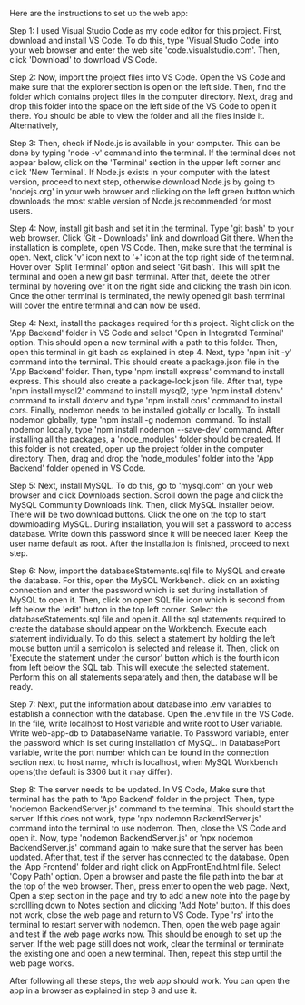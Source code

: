 Here are the instructions to set up the web app:

Step 1: I used Visual Studio Code as my code editor for this project. First, download and install VS Code. To do this, type 'Visual Studio Code' into your web browser and enter the web site 'code.visualstudio.com'. Then, click 'Download' to download VS Code.

Step 2: Now, import the project files into VS Code. Open the VS Code and make sure that the explorer section is open on the left side. Then, find the folder which contains project files in the computer directory. Next, drag and drop this folder into the space on the left side of the VS Code to open it there. You should be able to view the folder and all the files inside it. Alternatively, 

Step 3: Then, check if Node.js is available in your computer. This can be done by typing 'node -v' command into the terminal. If the terminal does not appear below, click on the 'Terminal' section in the upper left corner and click 'New Terminal'. If Node.js exists in your computer with the latest version, proceed to next step, otherwise download Node.js by going to 'nodejs.org' in your web browser and clicking on the left green button which downloads the most stable version of Node.js recommended for most users.

Step 4: Now, install git bash and set it in the terminal. Type 'git bash' to your web browser. Click 'Git - Downloads' link and download Git there. When the installation is complete, open VS Code. Then, make sure that the terminal is open. Next, click 'v' icon next to '+' icon at the top right side of the terminal. Hover over 'Split Terminal' option and select 'Git bash'. This will split the terminal and open a new git bash terminal. After that, delete the other terminal by hovering over it on the right side and clicking the trash bin icon. Once the other terminal is terminated, the newly opened git bash terminal will cover the entire terminal and can now be used.  

Step 4: Next, install the packages required for this project. Right click on the 'App Backend' folder in VS Code and select 'Open in Integrated Terminal' option. This should open a new terminal with a path to this folder. Then, open this terminal in git bash as explained in step 4. Next, type 'npm init -y' command into the terminal. This should create a package.json file in the 'App Backend' folder. Then, type 'npm install express' command to install express. This should also create a package-lock.json file. After that, type 'npm install mysql2' command to install mysql2, type 'npm install dotenv' command to install dotenv and type 'npm install cors' command to install cors. Finally, nodemon needs to be installed globally or locally. To install nodemon globally, type 'npm install -g nodemon' command. To install nodemon locally, type 'npm install nodemon --save-dev' command. After installing all the packages, a 'node_modules' folder should be created. If this folder is not created, open up the project folder in the computer directory. Then, drag and drop the 'node_modules' folder into the 'App Backend' folder opened in VS Code.

Step 5: Next, install MySQL. To do this, go to 'mysql.com' on your web browser and click Downloads section. Scroll down the page and click the MySQL Community Downloads link. Then, click MySQL installer below. There will be two download buttons. Click the one on the top to start dowmloading MySQL. During installation, you will set a password to access database. Write down this password since it will be needed later. Keep the user name default as root. After the installation is finished, proceed to next step.

Step 6: Now, import the databaseStatements.sql file to MySQL and create the database. For this, open the MySQL Workbench. click on an existing connection and enter the password which is set during installation of MySQL to open it. Then, click on open SQL file icon which is second from left below the 'edit' button in the top left corner. Select the databaseStatements.sql file and open it. All the sql statements required to create the database should appear on the Workbench. Execute each statement individually. To do this, select a statement by holding the left mouse button until a semicolon is selected and release it. Then, click on 'Execute the statement under the cursor' button which is the fourth icon from left below the SQL tab. This will execute the selected statement. Perform this on all statements separately and then, the database will be ready.

Step 7: Next, put the information about database into .env variables to establish a connection with the database. Open the .env file in the VS Code. In the file, write localhost to Host variable and write root to User variable. Write web-app-db to DatabaseName variable. To Password variable, enter the password which is set during installation of MySQL. In DatabasePort variable, write the port number which can be found in the connection section next to host name, which is localhost, when MySQL Workbench opens(the default is 3306 but it may differ).

Step 8: The server needs to be updated. In VS Code, Make sure that terminal has the path to 'App Backend' folder in the project. Then, type 'nodemon BackendServer.js' command to the terminal. This should start the server. If this does not work, type 'npx nodemon BackendServer.js' command into the terminal to use nodemon. Then, close the VS Code and open it. Now, type 'nodemon BackendServer.js' or 'npx nodemon BackendServer.js' command again to make sure that the server has been updated. After that, test if the server has connected to the database. Open the 'App Frontend' folder and right click on AppFrontEnd.html file. Select 'Copy Path' option. Open a browser and paste the file path into the bar at the top of the web browser. Then, press enter to open the web page. Next, Open a step section in the page and try to add a new note into the page by scrollling down to Notes section and clicking 'Add Note' button. If this does not work, close the web page and return to VS Code. Type 'rs' into the terminal to restart server with nodemon. Then, open the web page again and test if the web page works now. This should be enough to set up the server. If the web page still does not work, clear the terminal or terminate the existing one and open a new terminal. Then, repeat this step until the web page works.

After following all these steps, the web app should work. You can open the app in a browser as explained in step 8 and use it.
